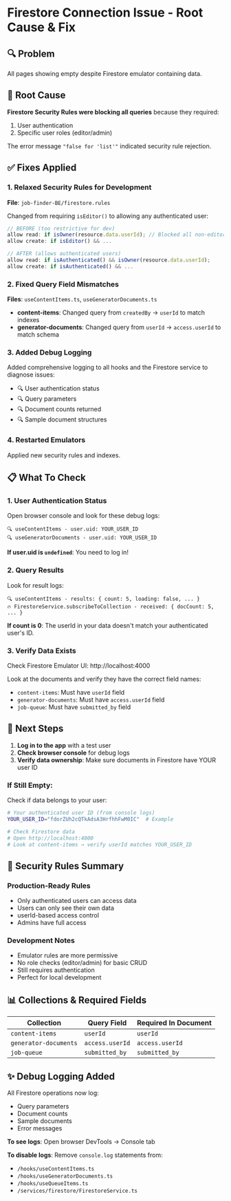 # Firestore Connection Issue - Root Cause & Fix

## 🔍 Problem

All pages showing empty despite Firestore emulator containing data.

## 🎯 Root Cause

**Firestore Security Rules were blocking all queries** because they required:

1. User authentication
2. Specific user roles (editor/admin)

The error message `"false for 'list'"` indicated security rule rejection.

## ✅ Fixes Applied

### 1. Relaxed Security Rules for Development

**File**: `job-finder-BE/firestore.rules`

Changed from requiring `isEditor()` to allowing any authenticated user:

```javascript
// BEFORE (too restrictive for dev)
allow read: if isOwner(resource.data.userId); // Blocked all non-editors
allow create: if isEditor() && ...

// AFTER (allows authenticated users)
allow read: if isAuthenticated() && isOwner(resource.data.userId);
allow create: if isAuthenticated() && ...
```

### 2. Fixed Query Field Mismatches

**Files**: `useContentItems.ts`, `useGeneratorDocuments.ts`

- **content-items**: Changed query from `createdBy` → `userId` to match indexes
- **generator-documents**: Changed query from `userId` → `access.userId` to match schema

### 3. Added Debug Logging

Added comprehensive logging to all hooks and the Firestore service to diagnose issues:

- 🔍 User authentication status
- 🔍 Query parameters
- 🔍 Document counts returned
- 🔍 Sample document structures

### 4. Restarted Emulators

Applied new security rules and indexes.

## 📋 What To Check

### 1. **User Authentication Status**

Open browser console and look for these debug logs:

```
🔍 useContentItems - user.uid: YOUR_USER_ID
🔍 useGeneratorDocuments - user.uid: YOUR_USER_ID
```

**If user.uid is `undefined`**: You need to log in!

### 2. **Query Results**

Look for result logs:

```
🔍 useContentItems - results: { count: 5, loading: false, ... }
🔥 FirestoreService.subscribeToCollection - received: { docCount: 5, ... }
```

**If count is 0**: The userId in your data doesn't match your authenticated user's ID.

### 3. **Verify Data Exists**

Check Firestore Emulator UI: http://localhost:4000

Look at the documents and verify they have the correct field names:

- `content-items`: Must have `userId` field
- `generator-documents`: Must have `access.userId` field
- `job-queue`: Must have `submitted_by` field

## 🚀 Next Steps

1. **Log in to the app** with a test user
2. **Check browser console** for debug logs
3. **Verify data ownership**: Make sure documents in Firestore have YOUR user ID

### If Still Empty:

Check if data belongs to your user:

```bash
# Your authenticated user ID (from console logs)
YOUR_USER_ID="fdorZUh2cQTkAdsA3HrfhhFwM0IC"  # Example

# Check Firestore data
# Open http://localhost:4000
# Look at content-items → verify userId matches YOUR_USER_ID
```

## 🔐 Security Rules Summary

### Production-Ready Rules

- Only authenticated users can access data
- Users can only see their own data
- userId-based access control
- Admins have full access

### Development Notes

- Emulator rules are more permissive
- No role checks (editor/admin) for basic CRUD
- Still requires authentication
- Perfect for local development

## 📊 Collections & Required Fields

| Collection            | Query Field     | Required In Document |
| --------------------- | --------------- | -------------------- |
| `content-items`       | `userId`        | `userId`             |
| `generator-documents` | `access.userId` | `access.userId`      |
| `job-queue`           | `submitted_by`  | `submitted_by`       |

## ✨ Debug Logging Added

All Firestore operations now log:

- Query parameters
- Document counts
- Sample documents
- Error messages

**To see logs**: Open browser DevTools → Console tab

**To disable logs**: Remove `console.log` statements from:

- `/hooks/useContentItems.ts`
- `/hooks/useGeneratorDocuments.ts`
- `/hooks/useQueueItems.ts`
- `/services/firestore/FirestoreService.ts`
